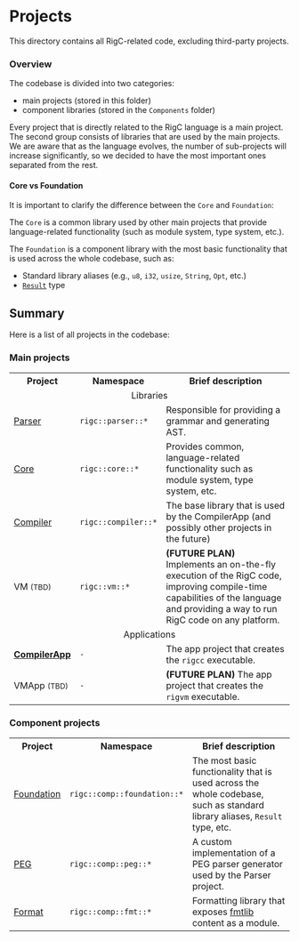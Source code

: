 # Projects

This directory contains all RigC-related code, excluding third-party projects.

### Overview

The codebase is divided into two categories:

- main projects (stored in this folder)
- component libraries (stored in the `Components` folder)

Every project that is directly related to the RigC language is a main project.
The second group consists of libraries that are used by the main projects. We are
aware that as the language evolves, the number of sub-projects will increase significantly,
so we decided to have the most important ones separated from the rest.

#### Core vs Foundation

It is important to clarify the difference between the `Core` and `Foundation`:

The `Core` is a common library used by other main projects that provide language-related
functionality (such as module system, type system, etc.).

The `Foundation` is a component library with the most basic functionality that is used
across the whole codebase, such as:

- Standard library aliases (e.g., `u8`, `i32`, `usize`, `String`, `Opt`, etc.)
- [`Result`](Components/Foundation/Public/Result.ixx) type

## Summary

Here is a list of all projects in the codebase:

### Main projects

<table>
    <tr>
        <th>Project</th>
        <th>Namespace</th>
        <th>Brief description</th>
    </tr>
    <tr><td colspan=3 align=center>Libraries</td></tr>
    <tr>
        <td><a href="Parser">Parser</a></td>
        <td><code>rigc::parser::*</code></td>
        <td>Responsible for providing a grammar and generating AST.</td>
    </tr>
    <tr>
        <td><a href="Core">Core</a></td>
        <td><code>rigc::core::*</code></td>
        <td>
            Provides common, language-related functionality such as
            module system, type system, etc.
        </td>
    </tr>
    <tr>
        <td><a href="Compiler">Compiler</a></td>
        <td><code>rigc::compiler::*</code></td>
        <td>The base library that is used by the CompilerApp (and possibly other projects in the future)</td>
    </tr>
    <tr>
        <td>VM <small>(TBD)</small></td>
        <td><code>rigc::vm::*</code></td>
        <td>
            <b>(FUTURE PLAN)</b>
            Implements an on-the-fly execution of the RigC code, improving compile-time
            capabilities of the language and providing a way to run RigC code on any
            platform.
        </td>
    </tr>
    <tr><td colspan=3 align=center>Applications</td></tr>
    <tr>
        <td><b><a href="CompilerApp">CompilerApp</a></b></td>
        <td><code>-</code></td>
        <td>The app project that creates the <code>rigcc</code> executable.</td>
    </tr>
    <tr>
        <td>VMApp <small>(TBD)</small></td>
        <td><code>-</code></td>
        <td>
            <b>(FUTURE PLAN)</b>
            The app project that creates the <code>rigvm</code> executable.
        </td>
    </tr>
</table>

### Component projects

<table>
    <tr>
        <th>Project</th>
        <th>Namespace</th>
        <th>Brief description</th>
    </tr>
    <tr>
        <td><a href="Components/Foundation">Foundation</a></td>
        <td><code>rigc::comp::foundation::*</code></td>
        <td>
            The most basic functionality that is used across the whole codebase, such as
            standard library aliases, <code>Result</code> type, etc.
        </td>
    </tr>
    <tr>
        <td><a href="Components/PEG">PEG</a></td>
        <td><code>rigc::comp::peg::*</code></td>
        <td>
            A custom implementation of a PEG parser generator used by the Parser project.
        </td>
    </tr>
    <tr>
        <td><a href="Components/Format">Format</a></td>
        <td><code>rigc::comp::fmt::*</code></td>
        <td>
            Formatting library that exposes <a href="https://github.com/fmtlib/fmt">fmtlib</a>
            content as a module.
        </td>
    </tr>
</table>
